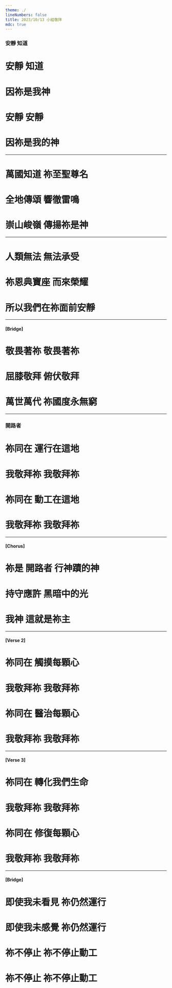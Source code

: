 ```yaml
---
theme: ./
lineNumbers: false
title: 2023/10/13 小組敬拜
mdc: true
---
```

###  安靜 知道
# 安靜 知道
# 因祢是我神
# 安靜 安靜
# 因祢是我的神

---

# 萬國知道 祢至聖尊名
# 全地傳頌 響徹雷鳴
# 崇山峻嶺 傳揚祢是神

---

# 人類無法 無法承受
# 祢恩典寶座 而來榮耀
# 所以我們在祢面前安靜

---

#### [Bridge]

# 敬畏著祢 敬畏著祢
# 屈膝敬拜 俯伏敬拜
# 萬世萬代 祢國度永無窮

---

###  開路者

# 祢同在 運行在這地
# 我敬拜祢 我敬拜祢
# 祢同在 動工在這地
# 我敬拜祢 我敬拜祢

---

#### [Chorus]

# 祢是 開路者 行神蹟的神
# 持守應許 黑暗中的光
# 我神 這就是祢主

---

#### [Verse 2]

# 祢同在 觸摸每顆心
# 我敬拜祢 我敬拜祢
# 祢同在 醫治每顆心
# 我敬拜祢 我敬拜祢

---

#### [Verse 3]

# 祢同在 轉化我們生命
# 我敬拜祢 我敬拜祢
# 祢同在 修復每顆心
# 我敬拜祢 我敬拜祢

---

#### [Bridge]

# 即使我未看見 祢仍然運行
# 即使我未感覺 祢仍然運行
# 祢不停止 祢不停止動工
# 祢不停止 祢不停止動工
